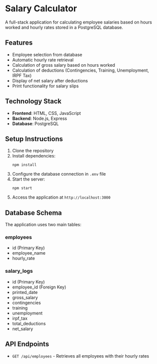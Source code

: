 # Salary Calculator

A full-stack application for calculating employee salaries based on hours worked and hourly rates stored in a PostgreSQL database.

## Features

- Employee selection from database
- Automatic hourly rate retrieval
- Calculation of gross salary based on hours worked
- Calculation of deductions (Contingencies, Training, Unemployment, IRPF Tax)
- Display of net salary after deductions
- Print functionality for salary slips

## Technology Stack

- **Frontend**: HTML, CSS, JavaScript
- **Backend**: Node.js, Express
- **Database**: PostgreSQL

## Setup Instructions

1. Clone the repository
2. Install dependencies:
   ```
   npm install
   ```
3. Configure the database connection in `.env` file
4. Start the server:
   ```
   npm start
   ```
5. Access the application at `http://localhost:3000`

## Database Schema

The application uses two main tables:

### employees
- id (Primary Key)
- employee_name
- hourly_rate

### salary_logs
- id (Primary Key)
- employee_id (Foreign Key)
- printed_date
- gross_salary
- contingencies
- training
- unemployment
- irpf_tax
- total_deductions
- net_salary

## API Endpoints

- `GET /api/employees` - Retrieves all employees with their hourly rates
